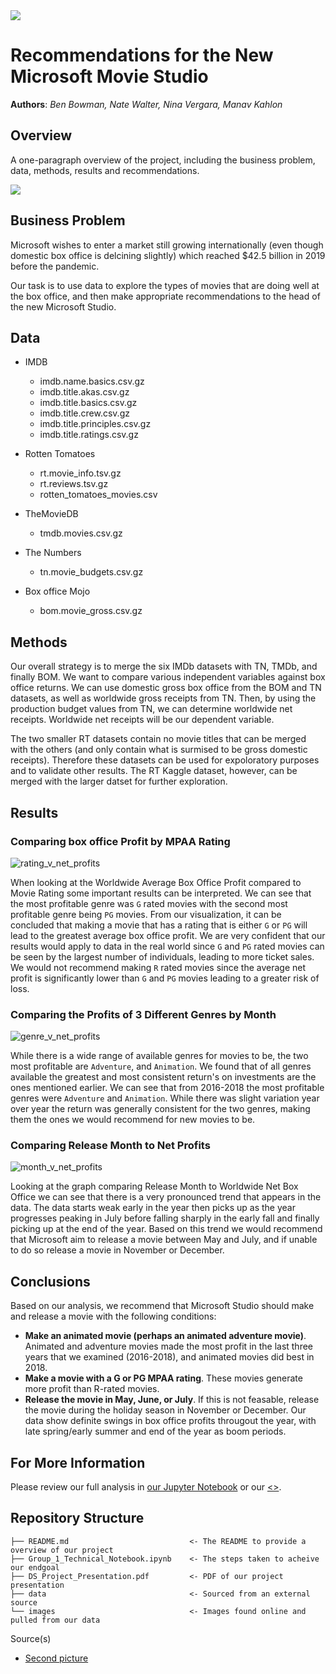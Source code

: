 <img src="./images/film_strip_img.jpg">


# Recommendations for the New Microsoft Movie Studio

**Authors**: *Ben Bowman, Nate Walter, Nina Vergara, Manav Kahlon*

## Overview

A one-paragraph overview of the project, including the business problem, data, methods, results and recommendations.

<img src="./images/film_guys.jpg">

## Business Problem

Microsoft wishes to enter a market still growing internationally (even though domestic box office is delcining slightly) which reached $42.5 billion in 2019 before the pandemic.

Our task is to use data to explore the types of movies that are doing well at the box office, and then make appropriate recommendations to the head of the new Microsoft Studio.


## Data

* IMDB
    * imdb.name.basics.csv.gz
    * imdb.title.akas.csv.gz
    * imdb.title.basics.csv.gz
    * imdb.title.crew.csv.gz
    * imdb.title.principles.csv.gz
    * imdb.title.ratings.csv.gz

* Rotten Tomatoes
    * rt.movie_info.tsv.gz
    * rt.reviews.tsv.gz
    * rotten_tomatoes_movies.csv

* TheMovieDB
    * tmdb.movies.csv.gz
    
* The Numbers
    * tn.movie_budgets.csv.gz
    
* Box office Mojo
    * bom.movie_gross.csv.gz


## Methods

Our overall strategy is to merge the six IMDb datasets with TN, TMDb, and finally BOM. We want to compare various independent variables against box office returns. We can use domestic gross box office from the BOM and TN datasets, as well as worldwide gross receipts from TN. Then, by using the production budget values from TN, we can determine worldwide net receipts. Worldwide net receipts will be our dependent variable.

The two smaller RT datasets contain no movie titles that can be merged with the others (and only contain what is surmised to be gross domestic receipts). Therefore these datasets can be used for expoloratory purposes and to validate other results. The RT Kaggle dataset, however, can be merged with the larger datset for further exploration.

## Results

### Comparing box office Profit by MPAA Rating
![rating_v_net_profits](./images/rating_v_wwnetprofits.png)

When looking at the Worldwide Average Box Office Profit compared to Movie Rating some important results can be interpreted. We can see that the most profitable genre was `G` rated movies with the second most profitable genre being `PG` movies. From our visualization, it can be concluded that making a movie that has a rating that is either `G` or `PG` will lead to the greatest average box office profit. We are very confident that our results would apply to data in the real world since `G` and `PG` rated movies can be seen by the largest number of individuals, leading to more ticket sales. We would not recommend making `R` rated movies since the average net profit is significantly lower than `G` and `PG` movies leading to a greater risk of loss. 

### Comparing the Profits of 3 Different Genres by Month
![genre_v_net_profits](./images/genre_v_profits_.png)

While there is a wide range of available genres for movies to be, the two most profitable are `Adventure`, and `Animation`. We found that of all genres available the greatest and most consistent return's on investments are the ones mentioned earlier. We can see that from 2016-2018 the most profitable genres were `Adventure` and `Animation`.  While there was slight variation year over year the return was generally consistent for the two genres, making them the ones we would recommend for new movies to be. 

### Comparing Release Month to Net Profits
![month_v_net_profits](./images/month_v_boxoffice.png)

Looking at the graph comparing Release Month to Worldwide Net Box Office we can see that there is a very pronounced trend that appears in the data. The data starts weak early in the year then picks up as the year progresses peaking in July before falling sharply in the early fall and finally picking up at the end of the year. Based on this trend we would recommend that Microsoft aim to release a movie between May and July, and if unable to do so release a movie in November or December. 

## Conclusions

Based on our analysis, we recommend that Microsoft Studio should make and release a movie with the following conditions:

* **Make an animated movie (perhaps an animated adventure movie)**. Animated and adventure movies made the most profit in the last three years that we examined (2016-2018), and animated movies did best in 2018.
* **Make a movie with a G or PG MPAA rating**. These movies generate more profit than R-rated movies.
* **Release the movie in May, June, or July**. If this is not feasable, release the movie during the holiday season in November or December. Our data show definite swings in box office profits througout the year, with late spring/early summer and end of the year as boom periods.


## For More Information

Please review our full analysis in [our Jupyter Notebook](./Group_1_Technical_Notebook.ipynb) or our [<>](./DS_Project_Presentation.pdf).


## Repository Structure

```
├── README.md                           <- The README to provide a overview of our project
├── Group_1_Technical_Notebook.ipynb    <- The steps taken to acheive our endgoal
├── DS_Project_Presentation.pdf         <- PDF of our project presentation
├── data                                <- Sourced from an external source
└── images                              <- Images found online and pulled from our data
```

Source(s)
* [Second picture](https://www.pexels.com/photo/photo-of-man-holding-camera-3062541/)
